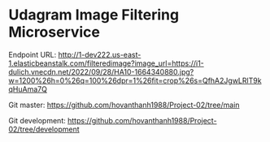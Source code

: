 # Udagram Image Filtering Microservice

Endpoint URL: http://1-dev222.us-east-1.elasticbeanstalk.com/filteredimage?image_url=https://i1-dulich.vnecdn.net/2022/09/28/HA10-1664340880.jpg?w=1200%26h=0%26q=100%26dpr=1%26fit=crop%26s=QfhA2JgwLRlT9kqHuAma7Q

Git master: https://github.com/hovanthanh1988/Project-02/tree/main

Git development: https://github.com/hovanthanh1988/Project-02/tree/development
